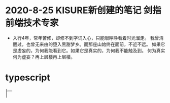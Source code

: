 # 2020-8-25 KISURE新创建的笔记 剑指前端技术专家
- 入行4年，常年苦修，却修不到字词入心，只能眼睁睁看着时光溜走。
我曾清醒过，也曾无来由的堕入黑甜梦乡。而那座山始终在面前，不近不远。
如果它是虚妄的，为何我能看到它。如果它是真实的，为何我不能触及到。
何为真实何为虚妄？再上层楼再上层楼。

# typescript
```
├──
│
```

